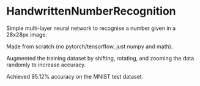 # HandwrittenNumberRecognition

Simple multi-layer neural network to recognise a number given in a 28x28px image.

Made from scratch (no pytorch/tensorflow, just numpy and math).

Augmented the training dataset by shifting, rotating, and zooming the data randomly to increase accuracy. 

Achieved 95.12% accuracy on the MNIST test dataset.
